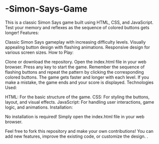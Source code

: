 # -Simon-Says-Game
This is a classic Simon Says game built using HTML, CSS, and JavaScript. Test your memory and reflexes as the sequence of colored buttons gets longer!
Features:

Classic Simon Says gameplay with increasing difficulty levels.
Visually appealing button design with flashing animations.
Responsive design for various screen sizes.
How to Play:

Clone or download the repository.
Open the index.html file in your web browser.
Press any key to start the game.
Remember the sequence of flashing buttons and repeat the pattern by clicking the corresponding colored buttons.
The game gets faster and longer with each level.
If you make a mistake, the game ends and your score is displayed.
Technologies Used:

HTML: For the basic structure of the game.
CSS: For styling the buttons, layout, and visual effects.
JavaScript: For handling user interactions, game logic, and animations.
Installation:

No installation is required! Simply open the index.html file in your web browser.

Feel free to fork this repository and make your own contributions! You can add new features, improve the existing code, or customize the design.
.








